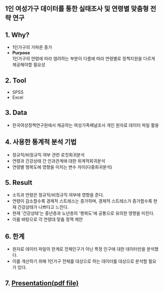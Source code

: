 ## 1인 여성가구 데이터를 통한 실태조사 및 연령별 맞춤형 전략 연구

## 1. Why?
* 1인가구의 가파른 증가
* **Purpose**  
1인가구의 연령에 따라 염려하는 부분이 다름에 따라 연령별로 정책지원을 다르게 제공해야할 필요성

## 2. Tool
* SPSS
* Excel

## 3. Data
* 한국여성정책연구원에서 제공하는 여성가족패널조사 개인 원자료 데이터 파일 활용

## 4. 사용한 통계적 분석 기법
* 정규직/비정규직 여부 관련 로짓회귀분석
* 연령과 건강상태 간 인과관계에 대한 위계적회귀분석
* 연령별 행복도에 영향을 미치는 변수 차이(다중회귀분석)

## 5. Result
* 소득과 연령은 정규직/비정규직 여부에 영향을 준다.
* 연령이 감소할수록 경제적 스트레스는 증가하며, 경제적 스트레스가 증가할수록 현재 건강상태가 나쁘다고 느낀다.
* 현재 '건강상태'는 중년층과 노년층의 '행복도'에 공통으로 유의한 영향을 미친다.
* 이를 바탕으로 각 연령대 맞춤 정책 제안

## 6. 한계
* 원자료 데이터 파일의 한계로 전체인구가 아닌 특정 인구에 대한 데이터만을 분석했다.
* 이를 개선하기 위해 1인가구 전체를 대상으로 하는 데이터를 대상으로 분석할 필요가 있다.

## 7. [Presentation(pdf file)](https://github.com/sjsjlee/data_analysis_project_SPSS/blob/main/1%EC%9D%B8%EA%B0%80%EA%B5%AC%20%EB%8D%B0%EC%9D%B4%ED%84%B0%20%EB%B6%84%EC%84%9D/1%EC%9D%B8%EA%B0%80%EA%B5%AC%20%EC%97%B0%EB%A0%B9%EB%B3%84%20%EB%A7%9E%EC%B6%A4%ED%98%95%20%EC%A0%84%EB%9E%B5%20%EC%97%B0%EA%B5%AC.pdf)
